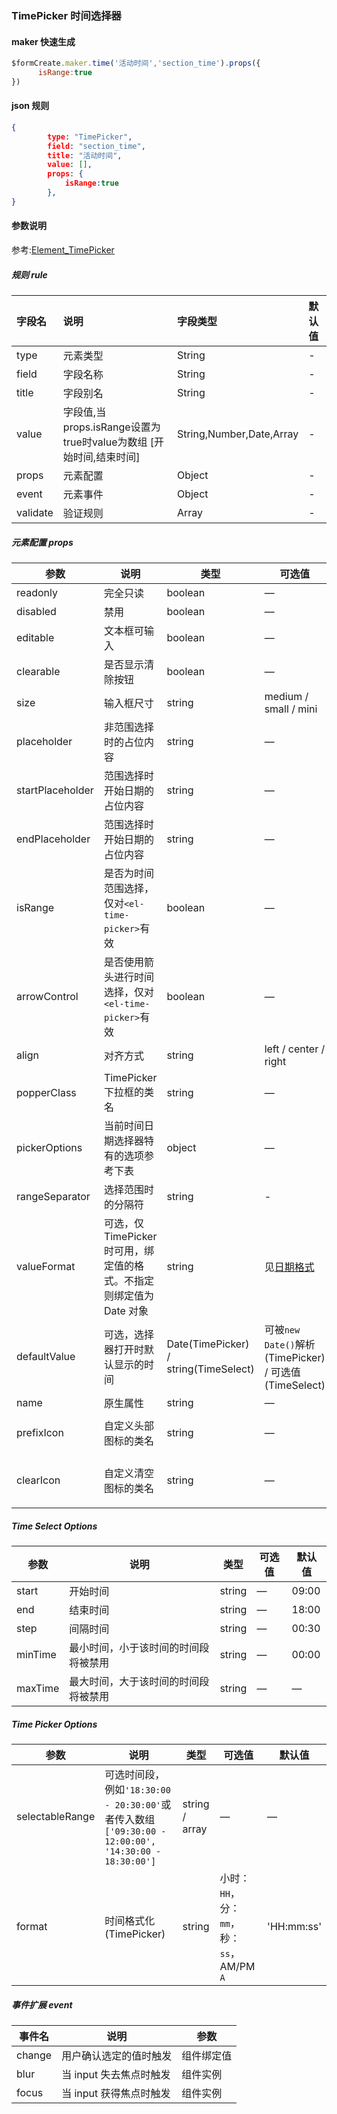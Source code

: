 ### TimePicker 时间选择器

#### maker 快速生成
```js
$formCreate.maker.time('活动时间','section_time').props({
      isRange:true
})
```

#### json 规则
```json
{
        type: "TimePicker",
        field: "section_time",
        title: "活动时间",
        value: [],
        props: {
            isRange:true
        },
}
```

#### 参数说明

参考:[Element_TimePicker](http://element-cn.eleme.io/#/zh-CN/component/time-picker)



##### 规则 rule

| **字段名** | **说明** | **字段类型** | **默认值** |
| :--- | :--- | :--- | :--- |
| type | 元素类型 | String | - |
| field | 字段名称 | String | - |
| title | 字段别名 | String | - |
| value | 字段值,当props.isRange设置为true时value为数组 \[开始时间,结束时间\] | String,Number,Date,Array | - |
| props | 元素配置 | Object | - |
| event | 元素事件 | Object | - |
| validate | 验证规则 | Array | - |

##### 元素配置 props

| 参数              | 说明                                                         | 类型                                  | 可选值                                                       | 默认值               |
| ----------------- | ------------------------------------------------------------ | ------------------------------------- | ------------------------------------------------------------ | -------------------- |
| readonly          | 完全只读                                                     | boolean                               | —                                                            | false                |
| disabled          | 禁用                                                         | boolean                               | —                                                            | false                |
| editable          | 文本框可输入                                                 | boolean                               | —                                                            | true                 |
| clearable         | 是否显示清除按钮                                             | boolean                               | —                                                            | true                 |
| size              | 输入框尺寸                                                   | string                                | medium / small / mini                                        | —                    |
| placeholder       | 非范围选择时的占位内容                                       | string                                | —                                                            | —                    |
| startPlaceholder | 范围选择时开始日期的占位内容                                 | string                                | —                                                            | —                    |
| endPlaceholder   | 范围选择时开始日期的占位内容                                 | string                                | —                                                            | —                    |
| isRange          | 是否为时间范围选择，仅对`<el-time-picker>`有效               | boolean                               | —                                                            | false                |
| arrowControl     | 是否使用箭头进行时间选择，仅对`<el-time-picker>`有效         | boolean                               | —                                                            | false                |
| align             | 对齐方式                                                     | string                                | left / center / right                                        | left                 |
| popperClass      | TimePicker 下拉框的类名                                      | string                                | —                                                            | —                    |
| pickerOptions    | 当前时间日期选择器特有的选项参考下表                         | object                                | —                                                            | {}                   |
| rangeSeparator   | 选择范围时的分隔符                                           | string                                | -                                                            | '-'                  |
| valueFormat      | 可选，仅TimePicker时可用，绑定值的格式。不指定则绑定值为 Date 对象 | string                                | 见[日期格式](http://element-cn.eleme.io/#/zh-CN/component/date-picker#ri-qi-ge-shi) | —                    |
| defaultValue     | 可选，选择器打开时默认显示的时间                             | Date(TimePicker) / string(TimeSelect) | 可被`new Date()`解析(TimePicker) / 可选值(TimeSelect)        | —                    |
| name              | 原生属性                                                     | string                                | —                                                            | —                    |
| prefixIcon       | 自定义头部图标的类名                                         | string                                | —                                                            | el-icon-time         |
| clearIcon        | 自定义清空图标的类名                                         | string                                | —                                                            | el-icon-circle-close |

##### Time Select Options

| 参数    | 说明                                 | 类型   | 可选值 | 默认值 |
| ------- | ------------------------------------ | ------ | ------ | ------ |
| start   | 开始时间                             | string | —      | 09:00  |
| end     | 结束时间                             | string | —      | 18:00  |
| step    | 间隔时间                             | string | —      | 00:30  |
| minTime | 最小时间，小于该时间的时间段将被禁用 | string | —      | 00:00  |
| maxTime | 最大时间，大于该时间的时间段将被禁用 | string | —      | —      |

##### Time Picker Options

| 参数            | 说明                                                         | 类型           | 可选值                                    | 默认值     |
| --------------- | ------------------------------------------------------------ | -------------- | ----------------------------------------- | ---------- |
| selectableRange | 可选时间段，例如`'18:30:00 - 20:30:00'`或者传入数组`['09:30:00 - 12:00:00', '14:30:00 - 18:30:00']` | string / array | —                                         | —          |
| format          | 时间格式化(TimePicker)                                       | string         | 小时：`HH`，分：`mm`，秒：`ss`，AM/PM `A` | 'HH:mm:ss' |



##### 事件扩展 event

| 事件名 | 说明                    | 参数       |
| ------ | ----------------------- | ---------- |
| change | 用户确认选定的值时触发  | 组件绑定值 |
| blur   | 当 input 失去焦点时触发 | 组件实例   |
| focus  | 当 input 获得焦点时触发 | 组件实例   |
